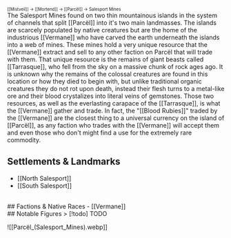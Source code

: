 <sup><sup>[[Mistveil]] → [[Mortend]] → [[Parcël]] → Salesport Mines</sup></sup>  
The Salesport Mines found on two thin mountainous islands in the system of channels that split [[Parcël]] into it's two main landmasses. The islands are scarcely populated by native creatures but are the home of the industrious [[Vermane]] who have carved the earth underneath the islands into a web of mines. These mines hold a very unique resource that the [[Vermane]] extract and sell to any other faction on Parcël that will trade with them. That unique resource is the remains of giant beasts called [[Tarrasque]], who fell from the sky on a massive chunk of rock ages ago. It is unknown why the remains of the colossal creatures are found in this location or how they died to begin with, but unlike traditional organic creatures they do not rot upon death, instead their flesh turns to a metal-like ore and their blood crystalizes into literal veins of gemstones. Those two resources, as well as the everlasting carapace of the [[Tarrasque]], is what the [[Vermane]] gather and trade. In fact, the "[[Blood Rubies]]" traded by the [[Vermane]] are the closest thing to a universal currency on the island of [[Parcël]], as any faction who trades with the [[Vermane]] will accept them and even those who don't might find a use for the extremely rare commodity. 

## Settlements & Landmarks
- [[North Salesport]]
- [[South Salesport]]
<br>
## Factions & Native Races
- [[Vermane]]
<br>
## Notable Figures
> [!todo] TODO

![[Parcël_(Salesport_Mines).webp]]